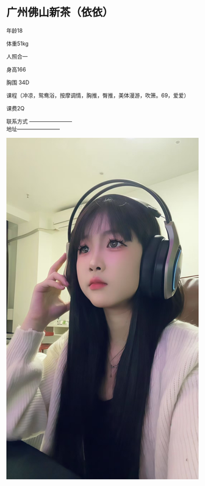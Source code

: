 
# 广州佛山新茶（依依）

年龄18 

体重51kg

 人照合一

 身高166

胸围 34D 

课程（冲凉，鸳鸯浴，按摩调情，胸推，臀推，美体漫游，吹箫。69，爱爱）

课费2Q

联系方式 ————————  
地址————————

<img src="images\1.png">

